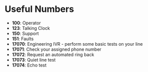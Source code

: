 # Useful Numbers

* **100**: Operator
* **123**: Talking Clock
* **150**: Support
* **151**: Faults
* **17070**: Engineering IVR - perform some basic tests on your line
* **17071**: Check your assigned phone number
* **17072**: Request an automated ring back
* **17073**: Quiet line test
* **17074**: Echo test
